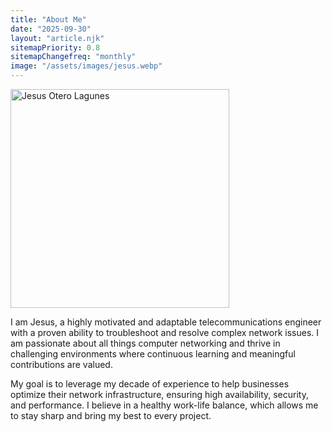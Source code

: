 ```yaml
---
title: "About Me"
date: "2025-09-30"
layout: "article.njk"
sitemapPriority: 0.8
sitemapChangefreq: "monthly"
image: "/assets/images/jesus.webp"
---
```


<!-- About Me Section -->
<div class="flex flex-col md:flex-row items-center gap-12">
    <div class="md:w-1/3 text-center">
        <img src="{{ image }}" width="350" height="350" alt="Jesus Otero Lagunes" class="rounded-full mx-auto shadow-2xl border-4 border-gray-700" fetchpriority=high>
    </div>
    <div class="md:w-2/3">
        <p class="text-2xl mb-4">
            I am Jesus, a highly motivated and adaptable telecommunications engineer with a proven ability to troubleshoot and resolve complex network issues. I am passionate about all things computer networking and thrive in challenging environments where continuous learning and meaningful contributions are valued.
        </p>
        <p class="text-2xl">
            My goal is to leverage my decade of experience to help businesses optimize their network infrastructure, ensuring high availability, security, and performance. I believe in a healthy work-life balance, which allows me to stay sharp and bring my best to every project.
        </p>
    </div>
</div>
